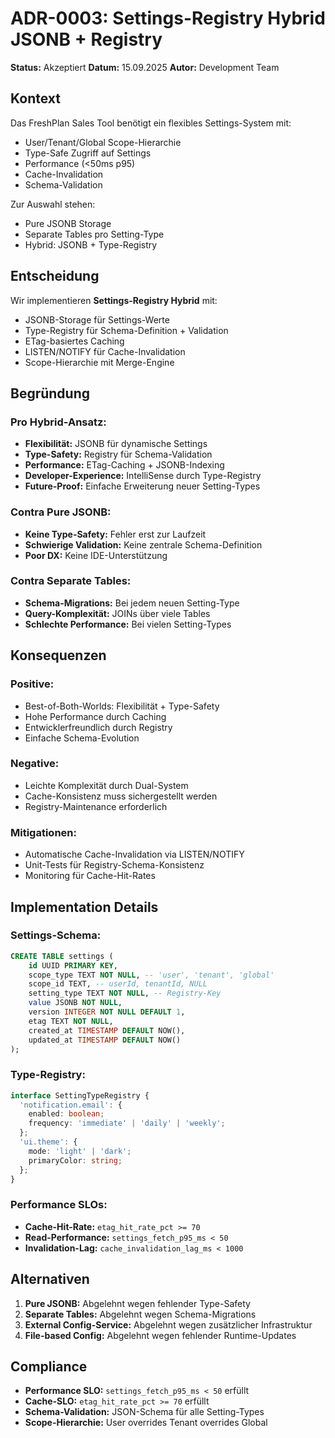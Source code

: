 # ADR-0003: Settings-Registry Hybrid JSONB + Registry

**Status:** Akzeptiert
**Datum:** 15.09.2025
**Autor:** Development Team

## Kontext

Das FreshPlan Sales Tool benötigt ein flexibles Settings-System mit:
- User/Tenant/Global Scope-Hierarchie
- Type-Safe Zugriff auf Settings
- Performance (<50ms p95)
- Cache-Invalidation
- Schema-Validation

Zur Auswahl stehen:
- Pure JSONB Storage
- Separate Tables pro Setting-Type
- Hybrid: JSONB + Type-Registry

## Entscheidung

Wir implementieren **Settings-Registry Hybrid** mit:
- JSONB-Storage für Settings-Werte
- Type-Registry für Schema-Definition + Validation
- ETag-basiertes Caching
- LISTEN/NOTIFY für Cache-Invalidation
- Scope-Hierarchie mit Merge-Engine

## Begründung

### Pro Hybrid-Ansatz:
- **Flexibilität:** JSONB für dynamische Settings
- **Type-Safety:** Registry für Schema-Validation
- **Performance:** ETag-Caching + JSONB-Indexing
- **Developer-Experience:** IntelliSense durch Type-Registry
- **Future-Proof:** Einfache Erweiterung neuer Setting-Types

### Contra Pure JSONB:
- **Keine Type-Safety:** Fehler erst zur Laufzeit
- **Schwierige Validation:** Keine zentrale Schema-Definition
- **Poor DX:** Keine IDE-Unterstützung

### Contra Separate Tables:
- **Schema-Migrations:** Bei jedem neuen Setting-Type
- **Query-Komplexität:** JOINs über viele Tables
- **Schlechte Performance:** Bei vielen Setting-Types

## Konsequenzen

### Positive:
- Best-of-Both-Worlds: Flexibilität + Type-Safety
- Hohe Performance durch Caching
- Entwicklerfreundlich durch Registry
- Einfache Schema-Evolution

### Negative:
- Leichte Komplexität durch Dual-System
- Cache-Konsistenz muss sichergestellt werden
- Registry-Maintenance erforderlich

### Mitigationen:
- Automatische Cache-Invalidation via LISTEN/NOTIFY
- Unit-Tests für Registry-Schema-Konsistenz
- Monitoring für Cache-Hit-Rates

## Implementation Details

### Settings-Schema:
```sql
CREATE TABLE settings (
    id UUID PRIMARY KEY,
    scope_type TEXT NOT NULL, -- 'user', 'tenant', 'global'
    scope_id TEXT, -- userId, tenantId, NULL
    setting_type TEXT NOT NULL, -- Registry-Key
    value JSONB NOT NULL,
    version INTEGER NOT NULL DEFAULT 1,
    etag TEXT NOT NULL,
    created_at TIMESTAMP DEFAULT NOW(),
    updated_at TIMESTAMP DEFAULT NOW()
);
```

### Type-Registry:
```typescript
interface SettingTypeRegistry {
  'notification.email': {
    enabled: boolean;
    frequency: 'immediate' | 'daily' | 'weekly';
  };
  'ui.theme': {
    mode: 'light' | 'dark';
    primaryColor: string;
  };
}
```

### Performance SLOs:
- **Cache-Hit-Rate:** `etag_hit_rate_pct >= 70`
- **Read-Performance:** `settings_fetch_p95_ms < 50`
- **Invalidation-Lag:** `cache_invalidation_lag_ms < 1000`

## Alternativen

1. **Pure JSONB:** Abgelehnt wegen fehlender Type-Safety
2. **Separate Tables:** Abgelehnt wegen Schema-Migrations
3. **External Config-Service:** Abgelehnt wegen zusätzlicher Infrastruktur
4. **File-based Config:** Abgelehnt wegen fehlender Runtime-Updates

## Compliance

- **Performance SLO:** `settings_fetch_p95_ms < 50` erfüllt
- **Cache-SLO:** `etag_hit_rate_pct >= 70` erfüllt
- **Schema-Validation:** JSON-Schema für alle Setting-Types
- **Scope-Hierarchie:** User overrides Tenant overrides Global